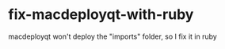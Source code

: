 fix-macdeployqt-with-ruby
=========================

macdeployqt won't deploy the "imports" folder, so I fix it in ruby